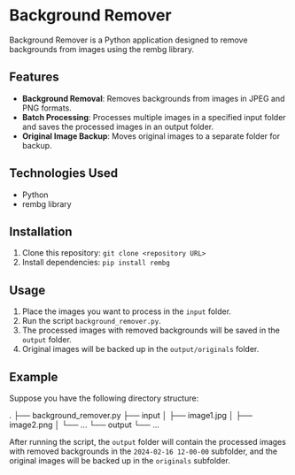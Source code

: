 # Background Remover

Background Remover is a Python application designed to remove backgrounds from images using the rembg library.

## Features

- **Background Removal**: Removes backgrounds from images in JPEG and PNG formats.
- **Batch Processing**: Processes multiple images in a specified input folder and saves the processed images in an output folder.
- **Original Image Backup**: Moves original images to a separate folder for backup.

## Technologies Used

- Python
- rembg library

## Installation

1. Clone this repository: `git clone <repository URL>`
2. Install dependencies: `pip install rembg`

## Usage

1. Place the images you want to process in the `input` folder.
2. Run the script `background_remover.py`.
3. The processed images with removed backgrounds will be saved in the `output` folder.
4. Original images will be backed up in the `output/originals` folder.

## Example

Suppose you have the following directory structure:

.
├── background_remover.py
├── input
│ ├── image1.jpg
│ ├── image2.png
│ └── ...
└── output
└── ...


After running the script, the `output` folder will contain the processed images with removed backgrounds in the `2024-02-16 12-00-00` subfolder, and the original images will be backed up in the `originals` subfolder.

